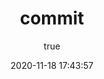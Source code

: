 ---
title: commit
date: 2020-11-18 17:43:57
permalink: /tools/git/commit/
categories: 
  - git
tags: null
author: 
  name: 诚城
  link: https://www.carveybunt.cn/user/profile/
titleTag: 原创
---